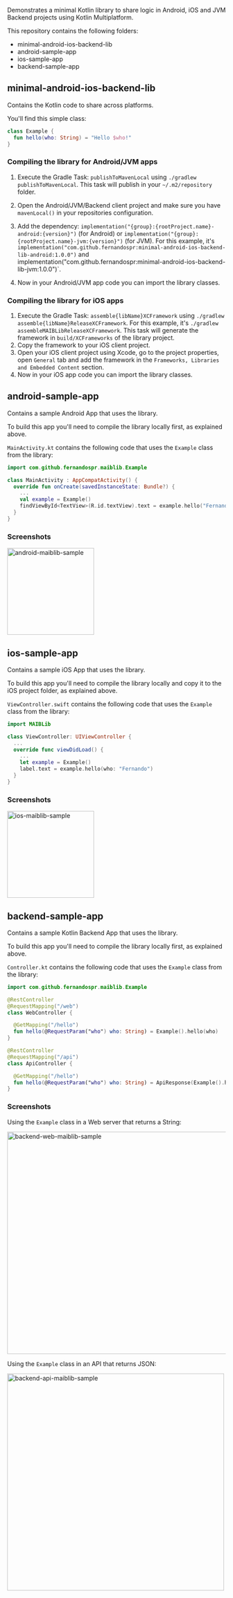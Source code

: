 Demonstrates a minimal Kotlin library to share logic in Android, iOS and JVM Backend projects using Kotlin Multiplatform.

This repository contains the following folders:
* minimal-android-ios-backend-lib
* android-sample-app
* ios-sample-app
* backend-sample-app

## minimal-android-ios-backend-lib
Contains the Kotlin code to share across platforms.

You'll find this simple class:
```kotlin
class Example {
  fun hello(who: String) = "Hello $who!"
}
```
### Compiling the library for Android/JVM apps
1. Execute the Gradle Task: `publishToMavenLocal` using `./gradlew publishToMavenLocal`.
This task will publish in your `~/.m2/repository` folder.

2. Open the Android/JVM/Backend client project and make sure you have `mavenLocal()` in your repositories configuration.
3. Add the dependency: `implementation("{group}:{rootProject.name}-android:{version}")` (for Android) or `implementation("{group}:{rootProject.name}-jvm:{version}")` (for JVM). For this example, it's `implementation("com.github.fernandospr:minimal-android-ios-backend-lib-android:1.0.0")` and implementation("com.github.fernandospr:minimal-android-ios-backend-lib-jvm:1.0.0")`.
4. Now in your Android/JVM app code you can import the library classes.
  
### Compiling the library for iOS apps
1. Execute the Gradle Task: `assemble{libName}XCFramework` using `./gradlew assemble{libName}ReleaseXCFramework`. For this example, it's `./gradlew assembleMAIBLibReleaseXCFramework`. This task will generate the framework in `build/XCFrameworks` of the library project.
2. Copy the framework to your iOS client project.
3. Open your iOS client project using Xcode, go to the project properties, open `General` tab and add the framework in the `Frameworks, Libraries and Embedded Content` section.
4. Now in your iOS app code you can import the library classes.

## android-sample-app
Contains a sample Android App that uses the library.

To build this app you'll need to compile the library locally first, as explained above.

`MainActivity.kt` contains the following code that uses the `Example` class from the library:

```kotlin
import com.github.fernandospr.maiblib.Example

class MainActivity : AppCompatActivity() {
  override fun onCreate(savedInstanceState: Bundle?) {
    ...
    val example = Example()
    findViewById<TextView>(R.id.textView).text = example.hello("Fernando")
  }
}
```

### Screenshots
<img width="200" alt="android-maiblib-sample" src="https://user-images.githubusercontent.com/4404680/177391909-a2043ddd-54c1-4186-88f7-aa16f8185cea.png">


## ios-sample-app
Contains a sample iOS App that uses the library.

To build this app you'll need to compile the library locally and copy it to the iOS project folder, as explained above.

`ViewController.swift` contains the following code that uses the `Example` class from the library:

```swift
import MAIBLib

class ViewController: UIViewController {
  ...
  override func viewDidLoad() {
    ...
    let example = Example()
    label.text = example.hello(who: "Fernando")
  }
}
```

### Screenshots
<img width="200" alt="ios-maiblib-sample" src="https://user-images.githubusercontent.com/4404680/177391856-ff00adae-6392-4164-8fd5-d5d5b5949eb2.png">

## backend-sample-app
Contains a sample Kotlin Backend App that uses the library.

To build this app you'll need to compile the library locally first, as explained above.

`Controller.kt` contains the following code that uses the `Example` class from the library:
```kotlin
import com.github.fernandospr.maiblib.Example

@RestController
@RequestMapping("/web")
class WebController {

  @GetMapping("/hello")
  fun hello(@RequestParam("who") who: String) = Example().hello(who)
}

@RestController
@RequestMapping("/api")
class ApiController {

  @GetMapping("/hello")
  fun hello(@RequestParam("who") who: String) = ApiResponse(Example().hello(who))
}
```

### Screenshots
Using the `Example` class in a Web server that returns a String:

<img width="512" alt="backend-web-maiblib-sample" src="https://user-images.githubusercontent.com/4404680/177391204-da62b53f-2bb2-4830-aefe-ddbd5bab12ed.png">

Using the `Example` class in an API that returns JSON:

<img width="500" alt="backend-api-maiblib-sample" src="https://user-images.githubusercontent.com/4404680/177391224-2c4572c6-9aaf-47d7-8a6b-4a1cceabd402.png">


